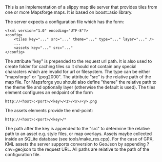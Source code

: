 This is an implementation of a slippy map tile server that provides tiles from one or more Mapsforge maps.
It is based on boost::asio library. 

The server expects a configuration file which has the form:
```
<?xml version="1.0" encoding="UTF-8"?>
<config>
	<tiles key="..." src="..." theme="..." type="..." layer="..." />
	...
	<assets key="..." src="..."
</config>
```
The attribute "key" is prepended to the request url path. It is also used to create folder for caching tiles so it should not contain any special characters which are invalid for url or filesystem. 
The type can be either "mapsforge" or "jpeg2000". The attribute "src" is the relative path of the map file. For Mapsforge you should also define "theme" the relative path to the theme file and 
optionally layer (otherwise the default is used).
The tiles element configures an endpoint of the form 
```
http://<host>:<port>/<key>/<z>/<x>/<y>.png
```
The assets elements provide the end-point:
```
http://<host>:<port>/<key>/*
```
The path after the key is appended to the "src" to determine the relative path to an asset e.g. style files, or map overlays. Assets maybe collected inside an
SQLite database (see tools/make_res.cpp). For the case of GPX, KML assets the server supports conversion to GeoJson by appending ?cnv=geojson to the request URL.
All paths are relative to the path of the configuration file.
